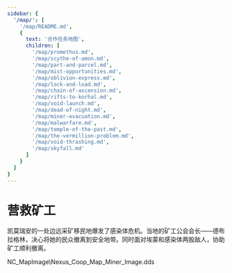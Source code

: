 ```yaml
---
sidebar: {
  '/map/': [
    '/map/README.md',
    {
      text: '合作任务地图',
      children: [
        '/map/promethus.md', 
        '/map/scythe-of-amon.md', 
        '/map/part-and-parcel.md', 
        '/map/mist-opportunities.md', 
        '/map/oblivion-express.md', 
        '/map/lock-and-load.md', 
        '/map/chain-of-ascension.md', 
        '/map/rifts-to-korhal.md', 
        '/map/void-launch.md', 
        '/map/dead-of-night.md', 
        '/map/miner-evacuation.md', 
        '/map/malwarfare.md', 
        '/map/temple-of-the-past.md', 
        '/map/the-vermillion-problem.md', 
        '/map/void-thrashing.md', 
        '/map/skyfall.md'
      ]
    }
  ]
}
---
```


# 营救矿工

凯莫瑞安的一处边远采矿移民地爆发了感染体危机。当地的矿工公会会长——德布拉格林，决心将她的民众撤离到安全地带。同时面对埃蒙和感染体两股敌人，协助矿工顺利撤离。

NC_MapImage\Nexus_Coop_Map_Miner_Image.dds
